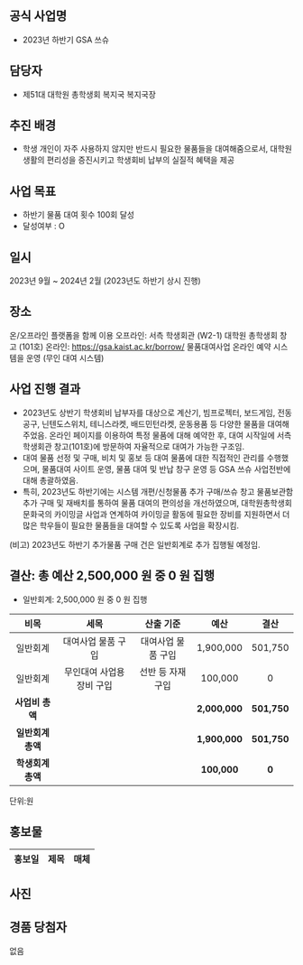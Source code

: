 ## 공식 사업명
- 2023년 하반기 GSA 쓰슈


## 담당자
- 제51대 대학원 총학생회 복지국 복지국장

## 추진 배경
- 학생 개인이 자주 사용하지 않지만 반드시 필요한 물품들을 대여해줌으로서, 대학원 생활의 편리성을 증진시키고 학생회비 납부의 실질적 혜택을 제공

## 사업 목표
- 하반기 물품 대여 횟수 100회 달성
- 달성여부 : O 

## 일시
2023년 9월 ~ 2024년 2월 (2023년도 하반기 상시 진행)

## 장소
온/오프라인 플랫폼을 함께 이용
오프라인: 서측 학생회관 (W2-1) 대학원 총학생회 창고 (101호)
온라인: https://gsa.kaist.ac.kr/borrow/ 물품대여사업 온라인 예약 시스템을 운영 (무인 대여 시스템)

## 사업 진행 결과
- 2023년도 상반기 학생회비 납부자를 대상으로 계산기, 빔프로젝터, 보드게임, 전동공구, 닌텐도스위치, 테니스라켓, 배드민턴라켓, 운동용품 등 다양한 물품을 대여해 주었음. 온라인 페이지를 이용하여 특정 물품에 대해 예약한 후, 대여 시작일에 서측 학생회관 창고(101호)에 방문하여 자율적으로 대여가 가능한 구조임.
- 대여 물품 선정 및 구매, 비치 및 홍보 등 대여 물품에 대한 직접적인 관리를 수행했으며, 물품대여 사이트 운영, 물품 대여 및 반납 창구 운영 등 GSA 쓰슈 사업전반에 대해 총괄하였음.
- 특히, 2023년도 하반기에는 시스템 개편/신청물품 추가 구매/쓰슈 창고 물품보관함 추가 구매 및 재배치를 통하여 물품 대여의 편의성을 개선하였으며, 대학원총학생회 문화국의 카이밍글 사업과 연계하여 카이밍글 활동에 필요한 장비를 지원하면서 더 많은 학우들이 필요한 물품들을 대여할 수 있도록 사업을 확장시킴. 



(비고) 2023년도 하반기 추가물품 구매 건은 일반회계로 추가 집행될 예정임.

## 결산: 총 예산 2,500,000 원 중 0 원 집행

- 일반회계: 2,500,000 원 중 0 원 집행

|  **비목** |   **세목**   | **산출 기준** | **예산** | **결산** |
|:----------:|:------------:|:--------:|:--------:|:--------:|
|일반회계| 대여사업 물품 구입  | 대여사업 물품 구입  | 1,900,000 | 501,750 |
|일반회계| 무인대여 사업용 장비 구입 | 선반 등 자재 구입 | 100,000 | 0 | 
|   **사업비 총액**  |        |        | **2,000,000** | **501,750** |
|   **일반회계 총액**  |        |        | **1,900,000** | **501,750** |
|   **학생회계 총액**  |         |       |**100,000** | **0** |

단위:원 

## 홍보물

|  **홍보일** |   **제목**   | **매체** |
|:----------:|:------------:|:--------:|


## 사진


## 경품 당첨자
없음
